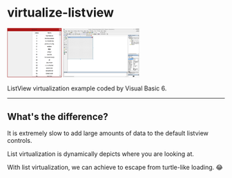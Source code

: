 # virtualize-listview

<p float="left">
   <img src="./assets/2.png" width="25%" />
   <img src="./assets/1.png" width="35%" />
 </p>
 
 ListView virtualization example coded by Visual Basic 6.
 
***

## What's the difference?

It is extremely slow to add large amounts of data to the default listview controls.

List virtualization is dynamically depicts where you are looking at.

With list virtualization, we can achieve to escape from turtle-like loading. 😂

